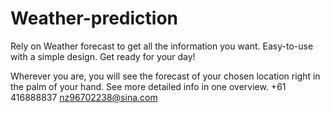 # Weather-prediction
Rely on Weather forecast to get all the information you want. Easy-to-use with a simple design. Get ready for your day!

Wherever you are, you will see the forecast of your chosen location right in the palm of your hand. See more detailed info in one overview.
+61 416888837 nz96702238@sina.com
